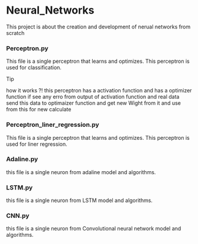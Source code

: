 # Neural_Networks
This project is about the creation and development of nerual networks from scratch

### Perceptron.py
This file is a single perceptron that learns and optimizes.
This perceptron is used for classification.

> [!TIP]
> how it works ?! this perceptron has a activation function and has a optimizer function if see any erro from output of activation function and real data send this data to optimaizer function and get new Wight from it and use from this for new calculate 

### Perceptron_liner_regression.py
This file is a single perceptron that learns and optimizes.
This perceptron is used for liner regression.

### Adaline.py
this file is a single neuron from adaline model and algorithms.

### LSTM.py
this file is a single neuron from LSTM model and algorithms.

### CNN.py
this file is a single neuron from Convolutional neural network model and algorithms.


